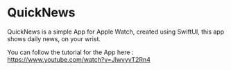 # QuickNews
QuickNews is a simple App for Apple Watch, created using SwiftUI, this app shows daily news, on your wrist.

You can follow the tutorial for the App here : https://www.youtube.com/watch?v=JlwvyvT2Rn4
